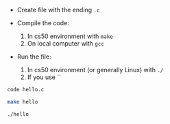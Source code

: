 - Create file with the ending `.c`
- Compile the code:
	1. In cs50 environment with `make`
	2. On local computer with `gcc`

- Run the file:
	1. In cs50 environment (or generally Linux) with `./`
	2. If you use ``
```bash
code hello.c

make hello

./hello
```
